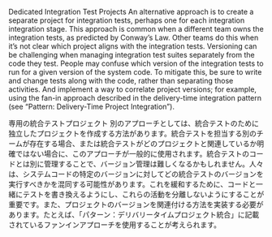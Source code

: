 Dedicated Integration Test Projects An alternative approach is to create a separate project for integration tests, perhaps one for each integration
integration stage. This approach is common when a different team owns the integration tests, as predicted by Conway’s Law. Other teams do this when it’s not clear which project aligns with the integration tests. Versioning can be challenging when managing integration test suites separately from the code they test. People may confuse which version of the integration tests to run for a given version of the system code. To mitigate this, be sure to write and change tests along with the code, rather than separating those activities. And implement a way to correlate project versions; for example, using the fan-in approach described in the delivery-time integration pattern (see “Pattern: Delivery-Time Project Integration”).

専用の統合テストプロジェクト
別のアプローチとしては、統合テストのために独立したプロジェクトを作成する方法があります。統合テストを担当する別のチームが存在する場合、または統合テストがどのプロジェクトと関連しているか明確ではない場合に、このアプローチが一般的に使用されます。統合テストのコードとは別に管理することで、バージョン管理は難しくなるかもしれません。人々は、システムコードの特定のバージョンに対してどの統合テストのバージョンを実行すべきかを混同する可能性があります。これを緩和するために、コードと一緒にテストを書き換えるようにし、これらの活動を分離しないようにすることが重要です。また、プロジェクトのバージョンを関連付ける方法を実装する必要があります。たとえば、「パターン：デリバリータイムプロジェクト統合」に記載されているファンインアプローチを使用することが考えられます。